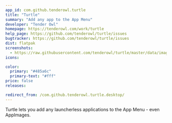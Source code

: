 ```yaml
---
app_id: com.github.tenderowl.turtle
title: "Turtle"
summary: "Add any app to the App Menu"
developer: "Tender Owl"
homepage: https://tenderowl.com/work/turtle
help_page: https://github.com/tenderowl/turtle/issues
bugtracker: https://github.com/tenderowl/turtle/issues
dist: flatpak
screenshots:
  - https://raw.githubusercontent.com/tenderowl/turtle/master/data/images/turtle-screenshot.png
icons:

color:
  primary: "#485a6c"
  primary-text: "#fff"
price: false
releases:

redirect_from: /com.github.tenderowl.turtle.desktop/
---
```


<p>Turtle lets you add any launcherless applications to the App Menu - even AppImages.</p>